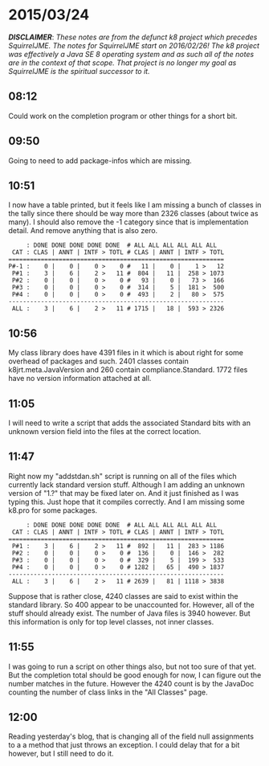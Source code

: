 # 2015/03/24

***DISCLAIMER***: _These notes are from the defunct k8 project which_
_precedes SquirrelJME. The notes for SquirrelJME start on 2016/02/26!_
_The k8 project was effectively a Java SE 8 operating system and as such_
_all of the notes are in the context of that scope. That project is no_
_longer my goal as SquirrelJME is the spiritual successor to it._

## 08:12

Could work on the completion program or other things for a short bit.

## 09:50

Going to need to add package-infos which are missing.

## 10:51

I now have a table printed, but it feels like I am missing a bunch of classes
in the tally since there should be way more than 2326 classes (about twice as
many). I should also remove the -1 category since that is implementation
detail. And remove anything that is also zero.

    
    
         : DONE DONE DONE DONE DONE  # ALL ALL ALL ALL ALL ALL  
     CAT : CLAS | ANNT | INTF > TOTL # CLAS | ANNT | INTF > TOTL
    ============================================================
    P#-1 :    0 |    0 |    0 >    0 #   11 |    0 |    1 >   12
     P#1 :    3 |    6 |    2 >   11 #  804 |   11 |  258 > 1073
     P#2 :    0 |    0 |    0 >    0 #   93 |    0 |   73 >  166
     P#3 :    0 |    0 |    0 >    0 #  314 |    5 |  181 >  500
     P#4 :    0 |    0 |    0 >    0 #  493 |    2 |   80 >  575
    ------------------------------------------------------------
     ALL :    3 |    6 |    2 >   11 # 1715 |   18 |  593 > 2326
    

## 10:56

My class library does have 4391 files in it which is about right for some
overhead of packages and such. 2401 classes contain k8jrt.meta.JavaVersion and
260 contain compliance.Standard. 1772 files have no version information
attached at all.

## 11:05

I will need to write a script that adds the associated Standard bits with an
unknown version field into the files at the correct location.

## 11:47

Right now my "addstdan.sh" script is running on all of the files which
currently lack standard version stuff. Although I am adding an unknown version
of "1.?" that may be fixed later on. And it just finished as I was typing
this. Just hope that it compiles correctly. And I am missing some k8.pro for
some packages.

    
    
         : DONE DONE DONE DONE DONE  # ALL ALL ALL ALL ALL ALL  
     CAT : CLAS | ANNT | INTF > TOTL # CLAS | ANNT | INTF > TOTL
    ============================================================
     P#1 :    3 |    6 |    2 >   11 #  892 |   11 |  283 > 1186
     P#2 :    0 |    0 |    0 >    0 #  136 |    0 |  146 >  282
     P#3 :    0 |    0 |    0 >    0 #  329 |    5 |  199 >  533
     P#4 :    0 |    0 |    0 >    0 # 1282 |   65 |  490 > 1837
    ------------------------------------------------------------
     ALL :    3 |    6 |    2 >   11 # 2639 |   81 | 1118 > 3838
    

Suppose that is rather close, 4240 classes are said to exist within the
standard library. So 400 appear to be unaccounted for. However, all of the
stuff should already exist. The number of Java files is 3940 however. But this
information is only for top level classes, not inner classes.

## 11:55

I was going to run a script on other things also, but not too sure of that
yet. But the completion total should be good enough for now, I can figure out
the number matches in the future. However the 4240 count is by the JavaDoc
counting the number of class links in the "All Classes" page.

## 12:00

Reading yesterday's blog, that is changing all of the field null assignments
to a a method that just throws an exception. I could delay that for a bit
however, but I still need to do it.

